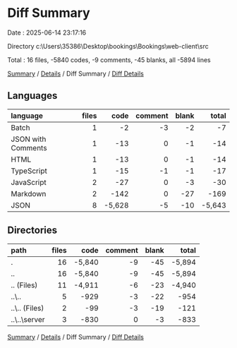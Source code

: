 # Diff Summary

Date : 2025-06-14 23:17:16

Directory c:\\Users\\35386\\Desktop\\bookings\\Bookings\\web-client\\src

Total : 16 files,  -5840 codes, -9 comments, -45 blanks, all -5894 lines

[Summary](results.md) / [Details](details.md) / Diff Summary / [Diff Details](diff-details.md)

## Languages
| language | files | code | comment | blank | total |
| :--- | ---: | ---: | ---: | ---: | ---: |
| Batch | 1 | -2 | -3 | -2 | -7 |
| JSON with Comments | 1 | -13 | 0 | -1 | -14 |
| HTML | 1 | -13 | 0 | -1 | -14 |
| TypeScript | 1 | -15 | -1 | -1 | -17 |
| JavaScript | 2 | -27 | 0 | -3 | -30 |
| Markdown | 2 | -142 | 0 | -27 | -169 |
| JSON | 8 | -5,628 | -5 | -10 | -5,643 |

## Directories
| path | files | code | comment | blank | total |
| :--- | ---: | ---: | ---: | ---: | ---: |
| . | 16 | -5,840 | -9 | -45 | -5,894 |
| .. | 16 | -5,840 | -9 | -45 | -5,894 |
| .. (Files) | 11 | -4,911 | -6 | -23 | -4,940 |
| ..\\.. | 5 | -929 | -3 | -22 | -954 |
| ..\\.. (Files) | 2 | -99 | -3 | -19 | -121 |
| ..\\..\\server | 3 | -830 | 0 | -3 | -833 |

[Summary](results.md) / [Details](details.md) / Diff Summary / [Diff Details](diff-details.md)